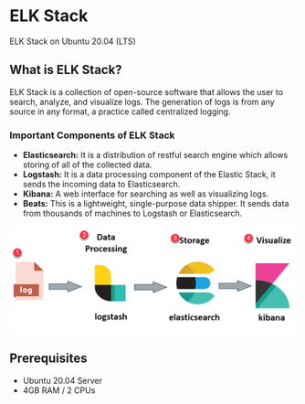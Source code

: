 # ELK Stack
ELK Stack on Ubuntu 20.04 (LTS)

## What is ELK Stack? 
ELK Stack is a collection of open-source software that allows the user to search, analyze, and visualize logs. The generation of logs is from any source in any format, a practice called centralized logging.

### Important Components of ELK Stack

- **Elasticsearch:** It is a distribution of restful search engine which allows storing of all of the collected data.
- **Logstash:** It is a data processing component of the Elastic Stack, it sends the incoming data to Elasticsearch.
- **Kibana:** A web interface for searching as well as visualizing logs.
- **Beats:** This is a lightweight, single-purpose data shipper. It sends data from thousands of machines to Logstash or Elasticsearch.

<p align="center">
  <img src="images/elk.png" width="600" title="elk">
</p>

## Prerequisites
- Ubuntu 20.04 Server
- 4GB RAM / 2 CPUs
